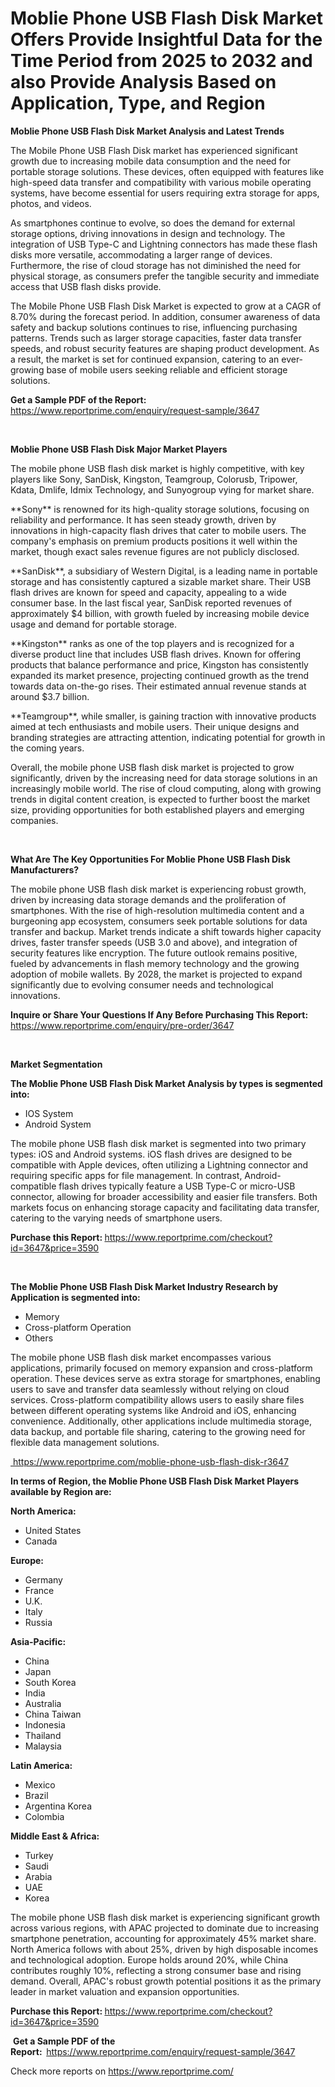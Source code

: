 <p><h1>Moblie Phone USB Flash Disk Market Offers Provide Insightful Data for the Time Period from 2025 to 2032 and also Provide Analysis Based on Application, Type, and Region</h1></p><p><strong>Moblie Phone USB Flash Disk Market Analysis and Latest Trends</strong></p>
<p><p>The Mobile Phone USB Flash Disk market has experienced significant growth due to increasing mobile data consumption and the need for portable storage solutions. These devices, often equipped with features like high-speed data transfer and compatibility with various mobile operating systems, have become essential for users requiring extra storage for apps, photos, and videos. </p><p>As smartphones continue to evolve, so does the demand for external storage options, driving innovations in design and technology. The integration of USB Type-C and Lightning connectors has made these flash disks more versatile, accommodating a larger range of devices. Furthermore, the rise of cloud storage has not diminished the need for physical storage, as consumers prefer the tangible security and immediate access that USB flash disks provide.</p><p>The Mobile Phone USB Flash Disk Market is expected to grow at a CAGR of 8.70% during the forecast period. In addition, consumer awareness of data safety and backup solutions continues to rise, influencing purchasing patterns. Trends such as larger storage capacities, faster data transfer speeds, and robust security features are shaping product development. As a result, the market is set for continued expansion, catering to an ever-growing base of mobile users seeking reliable and efficient storage solutions.</p></p>
<p><strong>Get a Sample PDF of the Report:&nbsp;</strong> <a href="https://www.reportprime.com/enquiry/request-sample/3647?utm_campaign=3287&utm_medium=2&utm_source=Github&utm_content=ia&utm_term=18032025&utm_id=moblie-phone-usb-flash-disk">https://www.reportprime.com/enquiry/request-sample/3647</a></p>
<p>&nbsp;</p>
<p><strong>Moblie Phone USB Flash Disk Major Market Players</strong></p>
<p><p>The mobile phone USB flash disk market is highly competitive, with key players like Sony, SanDisk, Kingston, Teamgroup, Colorusb, Tripower, Kdata, Dmlife, Idmix Technology, and Sunyogroup vying for market share.</p><p>**Sony** is renowned for its high-quality storage solutions, focusing on reliability and performance. It has seen steady growth, driven by innovations in high-capacity flash drives that cater to mobile users. The company's emphasis on premium products positions it well within the market, though exact sales revenue figures are not publicly disclosed.</p><p>**SanDisk**, a subsidiary of Western Digital, is a leading name in portable storage and has consistently captured a sizable market share. Their USB flash drives are known for speed and capacity, appealing to a wide consumer base. In the last fiscal year, SanDisk reported revenues of approximately $4 billion, with growth fueled by increasing mobile device usage and demand for portable storage.</p><p>**Kingston** ranks as one of the top players and is recognized for a diverse product line that includes USB flash drives. Known for offering products that balance performance and price, Kingston has consistently expanded its market presence, projecting continued growth as the trend towards data on-the-go rises. Their estimated annual revenue stands at around $3.7 billion.</p><p>**Teamgroup**, while smaller, is gaining traction with innovative products aimed at tech enthusiasts and mobile users. Their unique designs and branding strategies are attracting attention, indicating potential for growth in the coming years.</p><p>Overall, the mobile phone USB flash disk market is projected to grow significantly, driven by the increasing need for data storage solutions in an increasingly mobile world. The rise of cloud computing, along with growing trends in digital content creation, is expected to further boost the market size, providing opportunities for both established players and emerging companies.</p></p>
<p>&nbsp;</p>
<p><strong>What Are The Key Opportunities For Moblie Phone USB Flash Disk Manufacturers?</strong></p>
<p><p>The mobile phone USB flash disk market is experiencing robust growth, driven by increasing data storage demands and the proliferation of smartphones. With the rise of high-resolution multimedia content and a burgeoning app ecosystem, consumers seek portable solutions for data transfer and backup. Market trends indicate a shift towards higher capacity drives, faster transfer speeds (USB 3.0 and above), and integration of security features like encryption. The future outlook remains positive, fueled by advancements in flash memory technology and the growing adoption of mobile wallets. By 2028, the market is projected to expand significantly due to evolving consumer needs and technological innovations.</p></p>
<p><strong>Inquire or Share Your Questions If Any Before Purchasing This Report:</strong> <a href="https://www.reportprime.com/enquiry/pre-order/3647?utm_campaign=3287&utm_medium=2&utm_source=Github&utm_content=ia&utm_term=18032025&utm_id=moblie-phone-usb-flash-disk">https://www.reportprime.com/enquiry/pre-order/3647</a></p>
<p>&nbsp;</p>
<p><strong>Market Segmentation</strong></p>
<p><strong>The Moblie Phone USB Flash Disk Market Analysis by types is segmented into:</strong></p>
<p><ul><li>IOS System</li><li>Android System</li></ul></p>
<p><p>The mobile phone USB flash disk market is segmented into two primary types: iOS and Android systems. iOS flash drives are designed to be compatible with Apple devices, often utilizing a Lightning connector and requiring specific apps for file management. In contrast, Android-compatible flash drives typically feature a USB Type-C or micro-USB connector, allowing for broader accessibility and easier file transfers. Both markets focus on enhancing storage capacity and facilitating data transfer, catering to the varying needs of smartphone users.</p></p>
<p><strong>Purchase this Report:&nbsp;</strong><a href="https://www.reportprime.com/checkout?id=3647&price=3590&utm_campaign=3287&utm_medium=2&utm_source=Github&utm_content=ia&utm_term=18032025&utm_id=moblie-phone-usb-flash-disk">https://www.reportprime.com/checkout?id=3647&price=3590</a></p>
<p>&nbsp;</p>
<p><strong>The Moblie Phone USB Flash Disk Market Industry Research by Application is segmented into:</strong></p>
<p><ul><li>Memory</li><li>Cross-platform Operation</li><li>Others</li></ul></p>
<p><p>The mobile phone USB flash disk market encompasses various applications, primarily focused on memory expansion and cross-platform operation. These devices serve as extra storage for smartphones, enabling users to save and transfer data seamlessly without relying on cloud services. Cross-platform compatibility allows users to easily share files between different operating systems like Android and iOS, enhancing convenience. Additionally, other applications include multimedia storage, data backup, and portable file sharing, catering to the growing need for flexible data management solutions.</p></p>
<p><a href="https://www.reportprime.com/moblie-phone-usb-flash-disk-r3647?utm_campaign=3287&utm_medium=2&utm_source=Github&utm_content=ia&utm_term=18032025&utm_id=moblie-phone-usb-flash-disk">&nbsp;https://www.reportprime.com/moblie-phone-usb-flash-disk-r3647</a></p>
<p><strong>In terms of Region, the Moblie Phone USB Flash Disk Market Players available by Region are:</strong></p>
<p>
    <p> <strong> North America: </strong>
        <ul>
            <li>United States</li>
            <li>Canada</li>
        </ul>
        </p> 
    <p> <strong> Europe: </strong>
        <ul>
            <li>Germany</li>
            <li>France</li>
            <li>U.K.</li>
            <li>Italy</li>
            <li>Russia</li>
        </ul>
        </p> 
    <p> <strong> Asia-Pacific: </strong>
        <ul>
            <li>China</li>
            <li>Japan</li>
            <li>South Korea</li>
            <li>India</li>
            <li>Australia</li>
            <li>China Taiwan</li>
            <li>Indonesia</li>
            <li>Thailand</li>
            <li>Malaysia</li>
        </ul>
        </p> 
    <p> <strong> Latin America: </strong>
        <ul>
            <li>Mexico</li>
            <li>Brazil</li>
            <li>Argentina Korea</li>
            <li>Colombia</li>
        </ul>
        </p> 
    <p> <strong> Middle East & Africa: </strong>
        <ul>
            <li>Turkey</li>
            <li>Saudi</li>
            <li>Arabia</li>
            <li>UAE</li>
            <li>Korea</li>
        </ul>
    </p>
    </p>
<p><p>The mobile phone USB flash disk market is experiencing significant growth across various regions, with APAC projected to dominate due to increasing smartphone penetration, accounting for approximately 45% market share. North America follows with about 25%, driven by high disposable incomes and technological adoption. Europe holds around 20%, while China contributes roughly 10%, reflecting a strong consumer base and rising demand. Overall, APAC's robust growth potential positions it as the primary leader in market valuation and expansion opportunities.</p></p>
<p><strong>Purchase this Report: </strong><a href="https://www.reportprime.com/checkout?id=3647&price=3590&utm_campaign=3287&utm_medium=2&utm_source=Github&utm_content=ia&utm_term=18032025&utm_id=moblie-phone-usb-flash-disk">https://www.reportprime.com/checkout?id=3647&price=3590</a></p>
<p>&nbsp;<strong>Get a Sample PDF of the Report:&nbsp;&nbsp;</strong><a href="https://www.reportprime.com/enquiry/request-sample/3647?utm_campaign=3287&utm_medium=2&utm_source=Github&utm_content=ia&utm_term=18032025&utm_id=moblie-phone-usb-flash-disk">https://www.reportprime.com/enquiry/request-sample/3647</a></p>
<p><strong></strong></p>
<p>Check more reports on <a href="https://www.reportprime.com/?utm_campaign=3287&utm_medium=2&utm_source=Github&utm_content=ia&utm_term=18032025&utm_id=moblie-phone-usb-flash-disk">https://www.reportprime.com/</a></p>
